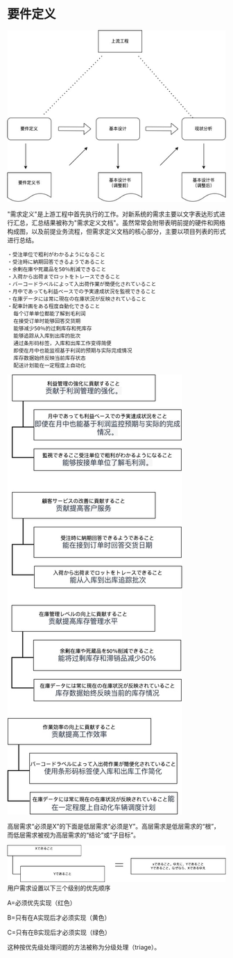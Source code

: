 

# 要件定义


![上流设计工程图](https://github.com/RNCloudService/higher-process/blob/907c253059859cb422012bffd0199d2f7a769598/pic/%E4%B8%8A%E6%B5%81%E8%AE%BE%E8%AE%A1%E6%B5%81%E7%A8%8B%E5%9B%BE.jpg)







"需求定义"是上游工程中首先执行的工作。对新系统的需求主要以文字表达形式进行汇总，汇总结果被称为"需求定义文档"。虽然常常会附带表明前提的硬件和网络构成图，以及前提业务流程，但需求定义文档的核心部分，主要以项目列表的形式进行总结。



```
・受注単位で粗利がわかるようになること
・受注時に納期回答できるようであること
・余剰在庫や死蔵品を50％削減できること
・入荷から出荷までロットをトレースできること
・バーコードラベルによって入出荷作業が簡便化されていること
・月中であっても利益ベースでの予実達成状況を監視できること
・在庫データには常に現在の在庫状況が反映されていること
・配車計画をある程度自動化できること
  每个订单单位都能了解到毛利润
  在接受订单时能够回答交货期
  能够减少50％的过剩库存和死库存
  能够追踪从入库到出库的批次
  通过条形码标签，入库和出库工作变得简便
  即使在月中也能监视基于利润的预期与实际完成情况
  库存数据始终反映当前库存状态
  配送计划能在一定程度上自动化
```



![1](https://github.com/RNCloudService/higher-process/blob/4a5c7aaadb922d9d44071cb78e9be90f7a0c0824/pic/1.jpg)

高层需求“必须是X”的下面是低层需求“必须是Y”。高层需求是低层需求的“根”，而低层需求被视为高层需求的“结论”或“子目标”。

![2](https://github.com/RNCloudService/higher-process/blob/fb7495d10ebd88f7cb9498111608acc3bf7566e0/pic/2.jpg)
用户需求设置以下三个级别的优先顺序

A=必须优先实现（红色） 

B=只有在A实现后才必须实现（黄色） 

C=只有在B实现后才必须实现（绿色）

这种按优先级处理问题的方法被称为分级处理（triage）。

